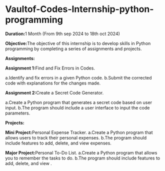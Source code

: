 # Vaultof-Codes-Internship-python-programming

<b>Duration:</b>1 Month (From 9th sep 2024 to 18th oct 2024)

<b>Objective:</b>The objective of this internship is to develop skills in Python programming by completing a series of assignments and projects.

<b>Assignments:</b>

<b>Assignment 1:</b>Find and Fix Errors in Codes.

a.Identify and fix errors in a given Python code.
b.Submit the corrected code with explanations for the changes made.

<b>Assignment 2:</b>Create a Secret Code Generator.

a.Create a Python program that generates a secret code based on user input.
b.The program should include a user interface to input the code parameters.

<b>Projects:</b>

<b>Mini Project:</b>Personal Expense Tracker.
a.Create a Python program that allows users to track their personal expenses.
b.The program should include features to add, delete, and view expenses.

<b>Major Project:</b>Personal To-Do List.
a.Create a Python program that allows you to remember the tasks to do.
b.The program should include features to add, delete, and view .
